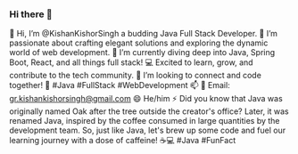 ### Hi there 👋
👋 Hi, I’m @KishanKishorSingh a budding Java Full Stack Developer.
👀 I’m passionate about crafting elegant solutions and exploring the dynamic world of web development.
🌱 I’m currently diving deep into Java, Spring Boot, React, and all things full stack! 💻 Excited to learn, grow, and contribute to the tech community.
💞️ I’m looking to connect and code together! 🚀 #Java #FullStack #WebDevelopment
📫 📧 Email: gr.kishankishorsingh@gmail.com
😄 He/him
⚡ Did you know that Java was originally named Oak after the tree outside the creator's office?
Later, it was renamed Java, inspired by the coffee consumed in large quantities by the development team.
So, just like Java, let's brew up some code and fuel our learning journey with a dose of caffeine! ☕️💻 #Java #FunFact

<!--
**KishanKishorSingh/KishanKishorSingh** is a ✨ _special_ ✨ repository because its `README.md` (this file) appears on your GitHub profile.

Here are some ideas to get you started:



